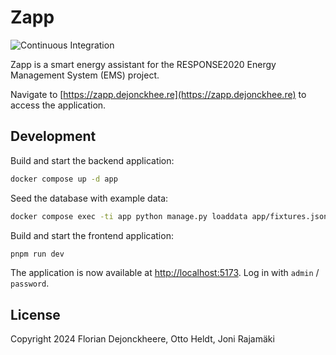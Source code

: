 # Zapp

![Continuous Integration](https://github.com/floriandejonckheere/zapp/workflows/Continuous%20Integration/badge.svg)

Zapp is a smart energy assistant for the RESPONSE2020 Energy Management System (EMS) project.

Navigate to [https://zapp.dejonckhee.re](https://zapp.dejonckhee.re) to access the application.

## Development

Build and start the backend application:

```sh
docker compose up -d app
```

Seed the database with example data:

```sh
docker compose exec -ti app python manage.py loaddata app/fixtures.json app/users/fixtures.json app/infrastructure/fixtures.json app/schedule/fixtures.json
```

Build and start the frontend application:

```sh
pnpm run dev
```

The application is now available at [http://localhost:5173](http://localhost:5173).
Log in with `admin` / `password`.

## License

Copyright 2024 Florian Dejonckheere, Otto Heldt, Joni Rajamäki
